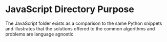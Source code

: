 # JavaScript Directory Purpose

The JavaScript folder exists as a comparison to the same Python snippets and illustrates that the solutions offered to the common algorithms and problems are language agnostic.

